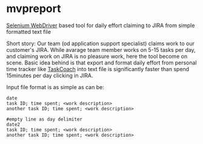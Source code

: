 # mvpreport
[Selenium WebDriver](http://www.seleniumhq.org/projects/webdriver/) based tool for daily effort claiming to JIRA from simple formatted text file

Short story: Our team (od application support specialist) claims work to our customer's JIRA. While avarage team member works on 5-15 tasks per day, and claiming work on JIRA is no pleasure work, here the tool become on scene.
Basic idea behind is that export and format daily effort from personal time tracker like [TaskCoach](http://taskcoach.org/) into text file is significantly faster than spend 15minutes per day clicking in JIRA.

Input file format is as simple as can be:

```
date
task ID; time spent; <work description>
another task ID; time spent; <work description>

#empty line as day delimiter
date2
task ID; time spent; <work description>
another task ID; time spent; <work description>
```
